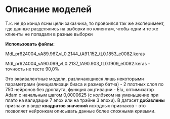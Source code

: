 # Описание моделей
Т.к. не до конца ясны цели заказчика, то провоился так же эксперимент, где данные разделялись на выборки по клиентам, чтобы одни и те же клиенты не попадали в разные выборки

**Использовать файлы:**

Mdl_pr624004_vA89.967_vL0.2144_tA91.152_tL0.1853_e0082.keras

Mdl_pr624004_vA90.099_vL0.2137_tA90.903_tL0.1909_e0082.keras - точность не тесте 90,0%

Это эквивалентные модели, различающиеся лишь некоторыми параметрами (инициализаци биаса и размер батча) - 2 плотных слоя по 750 нейронов без дропаута, функция акцтивации - Elu, оптимизатор Adam с начальным шагом 0,0000625 (с колбэком на уменьшение при плато на валидации 7 эпох или на трэйне 3 эпохи). В датасет **добавлены** признаки в виде **квадратов значений** исходных признаков - это позволяет нейронкам описывать данные более сложными кривыми.
